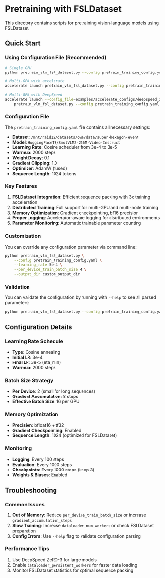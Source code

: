 # Pretraining with FSLDataset

This directory contains scripts for pretraining vision-language models using FSLDataset.

## Quick Start

### Using Configuration File (Recommended)

```bash
# Single GPU
python pretrain_vlm_fsl_dataset.py --config pretrain_training_config.yaml

# Multi-GPU with accelerate
accelerate launch pretrain_vlm_fsl_dataset.py --config pretrain_training_config.yaml

# Multi-GPU with DeepSpeed
accelerate launch --config_file=examples/accelerate_configs/deepspeed_zero3.yaml \
    pretrain_vlm_fsl_dataset.py --config pretrain_training_config.yaml
```

### Configuration File

The `pretrain_training_config.yaml` file contains all necessary settings:

- **Dataset**: `/mnt/raid12/datasets/owa/data/super-hexagon-event`
- **Model**: `HuggingFaceTB/SmolVLM2-256M-Video-Instruct`
- **Learning Rate**: Cosine scheduler from 3e-4 to 3e-5
- **Warmup**: 2000 steps
- **Weight Decay**: 0.1
- **Gradient Clipping**: 1.0
- **Optimizer**: AdamW (fused)
- **Sequence Length**: 1024 tokens

### Key Features

1. **FSLDataset Integration**: Efficient sequence packing with 3x training acceleration
2. **Distributed Training**: Full support for multi-GPU and multi-node training
3. **Memory Optimization**: Gradient checkpointing, bf16 precision
4. **Proper Logging**: Accelerator-aware logging for distributed environments
5. **Parameter Monitoring**: Automatic trainable parameter counting

### Customization

You can override any configuration parameter via command line:

```bash
python pretrain_vlm_fsl_dataset.py \
    --config pretrain_training_config.yaml \
    --learning_rate 5e-4 \
    --per_device_train_batch_size 4 \
    --output_dir custom_output_dir
```

### Validation

You can validate the configuration by running with `--help` to see all parsed parameters:

```bash
python pretrain_vlm_fsl_dataset.py --config pretrain_training_config.yaml --help
```

## Configuration Details

### Learning Rate Schedule

- **Type**: Cosine annealing
- **Initial LR**: 3e-4
- **Final LR**: 3e-5 (eta_min)
- **Warmup**: 2000 steps

### Batch Size Strategy

- **Per Device**: 2 (small for long sequences)
- **Gradient Accumulation**: 8 steps
- **Effective Batch Size**: 16 per GPU

### Memory Optimization

- **Precision**: bfloat16 + tf32
- **Gradient Checkpointing**: Enabled
- **Sequence Length**: 1024 (optimized for FSLDataset)

### Monitoring

- **Logging**: Every 100 steps
- **Evaluation**: Every 1000 steps
- **Checkpoints**: Every 1000 steps (keep 3)
- **Weights & Biases**: Enabled

## Troubleshooting

### Common Issues

1. **Out of Memory**: Reduce `per_device_train_batch_size` or increase `gradient_accumulation_steps`
2. **Slow Training**: Increase `dataloader_num_workers` or check FSLDataset preparation
3. **Config Errors**: Use `--help` flag to validate configuration parsing

### Performance Tips

1. Use DeepSpeed ZeRO-3 for large models
2. Enable `dataloader_persistent_workers` for faster data loading
3. Monitor FSLDataset statistics for optimal sequence packing